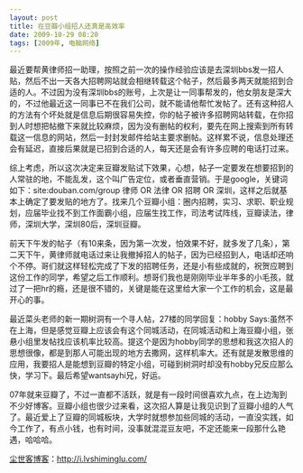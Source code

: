 ```yaml
---
layout: post
title: 在豆瓣小组招人还真是高效率
date: 2009-10-29 08:20
tags: [2009年, 电脑网络]
---
```

最近要帮黄律师招一助理，按照之前一次的操作经验应该是去深圳bbs发一招人贴，然后不出一天各大招聘网站就会相继转载这个帖子，然后最多两天就能招到合适的人。不过因为没有深圳bbs的账号，上次是让一同事帮发的，他女朋友是深大的，不过他最近这一同事已不在我们公司，就不能请他帮忙发帖了。还有这种招人的方法有个坏处就是信息后期很容易失控，你的帖子被许多招聘网站转载，在你招到人时想把帖撤下来就比较麻烦，因为没有删帖的权利，要先在网上搜索到所有转载这一信息的网站，然后一封封发邮件给站主要求删帖。这样累不说，信息处理还会有延迟，直接后果就是已招到合适的人，每天还是会有许多应聘的电话打过来。

综上考虑，所以这次决定来豆瓣发贴试下效果，心想，帖子一定要发在想要招到的人常驻的地，不能乱发，这个叫广告定位，或者垂直营销。于是google，关键词如下：site:douban.com/group 律师 OR 法律 OR 招聘 OR 深圳，这样之后就基本上确定了要发贴的地方了。找来几个豆瓣小组：圈内招聘，实习、求职、职业规划，应届毕业找不到工作面霸小组，应届生找工作，司法考试阵线，豆瓣读法，律师，深圳大学，深圳80后，深圳豆瓣。

前天下午发的帖子（有10来条，因为第一次发，怕效果不好，就多发了几条），第二天下午，黄律师就电话过来让我撤掉招人的帖子，因为已经招到人，电话却还响个不停。哥们就这样轻松完成了下发的招聘任务，还是小有些成就的，祝贺应聘到这份工作的同学，希望之后工作顺利。想哥们我也是刚刚毕业半年多的小毛孩，就过了一把hr的瘾，还是很不错的，关键是能在这里给大家一个工作的机会，这是最开心的事。

最近菜头老师的新一期树洞有一个寻人帖，27楼的同学回复：hobby Says:虽然不在上海，但是感觉豆瓣上应该会有这个同城活动，在同城活动和上海豆瓣小组，张悬小组里发帖找应该机率比较高。提这个是因为hobby同学的思想和我这次招人的思想很像，都是到那人可能出现的地方去撒网，这样机率大。还有就是发散思维的应用，我要招人是能想到豆瓣的特定小组，可碰到树洞时却没有hobby兄反应那么快，学习下。最后希望wantsayhi兄，好运。

07年就来豆瓣了，不过一直都不活跃，就是有一段时间很喜欢九点，在上边淘到不少好博客。豆瓣小组也很少过来看，这次招人算是让我见识到了豆瓣小组的人气了。最近爱上了豆瓣的同城板块，大学时就想参加些同城的活动，一直没实践，如今工作了，有点小钱，也有时间，没事就混混豆友吧，不定还能来一段那什么艳遇，哈哈哈。

<a href="http://i.lvshiminglu.com/">尘世客博客</a>：<a href="http://i.lvshiminglu.com/">http://i.lvshiminglu.com/</a>

